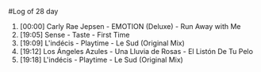 #Log of 28 day

1. [00:00] Carly Rae Jepsen - EMOTION (Deluxe) - Run Away with Me
1. [19:05] Sense - Taste - First Time
1. [19:09] L'indécis - Playtime - Le Sud (Original Mix)
1. [19:12] Los Ángeles Azules - Una Lluvia de Rosas - El Listón De Tu Pelo
1. [19:18] L'indécis - Playtime - Le Sud (Original Mix)
